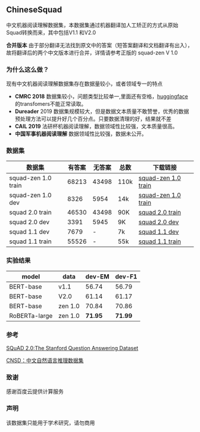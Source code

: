 ## ChineseSquad

  中文机器阅读理解数据集，本数据集通过机器翻译加人工矫正的方式从原始Squad转换而来，其中包括V1.1 和V2.0

**合并版本**
由于部分翻译无法找到原文中的答案（短答案翻译和文档翻译有出入），故将翻译后的两个中文版本进行合并，详情请参考正版的  squad-zen V 1.0



### 为什么这么做？

现有中文机器阅读理解数据集存在数据量较小，或者领域专一的特点

- **CMRC 2018** 数据集较小，问题类型比较单一,里面还有空格，[huggingface](https://github.com/huggingface) 的transfomers不能正常读取。
- **Dureader** 2019 数据集规模较大，但是数据文本质量不敢赞誉，优秀的数据预处理方法可以提升好几个百分点。只要数据清理的好，结果就不差
- **CAIL 2019** 法研杯机器阅读理解，数据领域性比较强，文本质量很高。
- **中国军事机器阅读理解** 数据领域性比较强，数据未公开。



### 数据集



|    数据集  |   有答案   |  无答案    |   总数   |下载链接      |
| ---- | ---- | ---- | ---- | ---- |
| squad-zen 1.0 train | 68213 | 43498| 110k | [squad-zen 1.0 train](https://github.com/zengjunjun/ChineseSquad/blob/master/squad-zen/train-zen-v1.0.json) |
| squad-zen 1.0 dev | 8326 | 5954 | 14k | [squad-zen 1.0 train](https://github.com/zengjunjun/ChineseSquad/blob/master/squad-zen/dev-zen-v1.0.json) |
|    squad 2.0 train  | 46530 | 43498 | 90K | [squad 2.0 train](https://github.com/zengjunjun/ChineseSquad/blob/master/squad_2.0/train-v2.0-zh.json) |
| squad 2.0 dev | 3391   | 5945 | 9K | [squad 2.0 dev](https://github.com/zengjunjun/ChineseSquad/blob/master/squad_2.0/dev-v2.0-zh.json) |
| squad 1.1 dev | 7679 | - | 7k | [squad 1.1 dev](https://github.com/zengjunjun/ChineseSquad/blob/master/squad_1.1/dev-v1.1-zh.json) |
| squad 1.1 train | 55526 | - | 55k | [squad 1.1 train](https://github.com/zengjunjun/ChineseSquad/blob/master/squad_1.1/train-v1.1-zh.json) |






### 实验结果

| model     | data | dev-EM                          | dev-F1                           |
| --------- | ---- | ------------------------------- | -------------------------------- |
| BERT-base | v1.1 | 56.74                           | 56.79                            |
| BERT-base | V2.0 | 61.14 | 61.17 |
| BERT-base | zen 1.0 | 70.84 | 70.86 |
| RoBERTa-large   | zen 1.0    | **71.95**                           | **71.99**                            |




### 参考

[SQuAD 2.0:The Stanford Question Answering Dataset](https://rajpurkar.github.io/SQuAD-explorer/)

[CNSD：中文自然语言推理数据集](https://github.com/zengjunjun/CNSD)

### 致谢

感谢百度云提供计算服务

### 声明

该数据集只能用于学术研究，请勿商用
